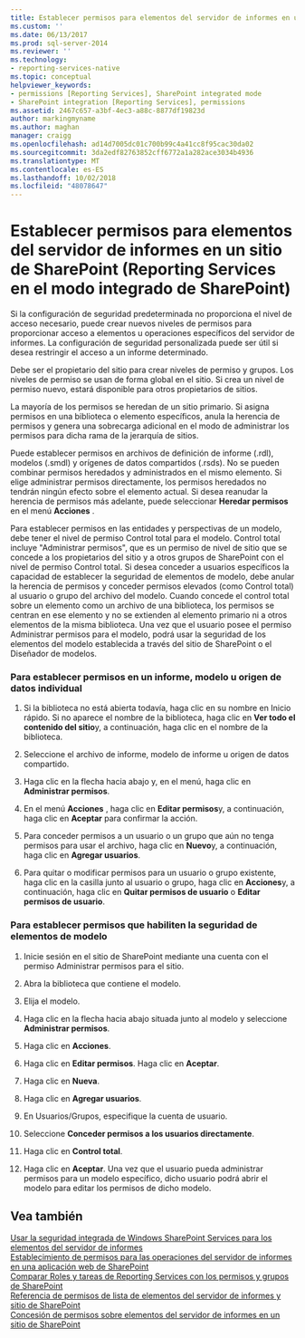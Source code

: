 ```yaml
---
title: Establecer permisos para elementos del servidor de informes en un sitio de SharePoint (Reporting Services en modo integrado de SharePoint) | Microsoft Docs
ms.custom: ''
ms.date: 06/13/2017
ms.prod: sql-server-2014
ms.reviewer: ''
ms.technology:
- reporting-services-native
ms.topic: conceptual
helpviewer_keywords:
- permissions [Reporting Services], SharePoint integrated mode
- SharePoint integration [Reporting Services], permissions
ms.assetid: 2467c657-a3bf-4ec3-a88c-8877df19823d
author: markingmyname
ms.author: maghan
manager: craigg
ms.openlocfilehash: ad14d7005dc01c700b99c4a41cc8f95cac30da02
ms.sourcegitcommit: 3da2edf82763852cff6772a1a282ace3034b4936
ms.translationtype: MT
ms.contentlocale: es-ES
ms.lasthandoff: 10/02/2018
ms.locfileid: "48078647"
---
```

# <a name="set-permissions-for-report-server-items-on-a-sharepoint-site-reporting-services-in-sharepoint-integrated-mode"></a>Establecer permisos para elementos del servidor de informes en un sitio de SharePoint (Reporting Services en el modo integrado de SharePoint)
  Si la configuración de seguridad predeterminada no proporciona el nivel de acceso necesario, puede crear nuevos niveles de permisos para proporcionar acceso a elementos u operaciones específicos del servidor de informes. La configuración de seguridad personalizada puede ser útil si desea restringir el acceso a un informe determinado.  
  
 Debe ser el propietario del sitio para crear niveles de permiso y grupos. Los niveles de permiso se usan de forma global en el sitio. Si crea un nivel de permiso nuevo, estará disponible para otros propietarios de sitios.  
  
 La mayoría de los permisos se heredan de un sitio primario. Si asigna permisos en una biblioteca o elemento específicos, anula la herencia de permisos y genera una sobrecarga adicional en el modo de administrar los permisos para dicha rama de la jerarquía de sitios.  
  
 Puede establecer permisos en archivos de definición de informe (.rdl), modelos (.smdl) y orígenes de datos compartidos (.rsds). No se pueden combinar permisos heredados y administrados en el mismo elemento. Si elige administrar permisos directamente, los permisos heredados no tendrán ningún efecto sobre el elemento actual. Si desea reanudar la herencia de permisos más adelante, puede seleccionar **Heredar permisos** en el menú **Acciones** .  
  
 Para establecer permisos en las entidades y perspectivas de un modelo, debe tener el nivel de permiso Control total para el modelo. Control total incluye "Administrar permisos", que es un permiso de nivel de sitio que se concede a los propietarios del sitio y a otros grupos de SharePoint con el nivel de permiso Control total. Si desea conceder a usuarios específicos la capacidad de establecer la seguridad de elementos de modelo, debe anular la herencia de permisos y conceder permisos elevados (como Control total) al usuario o grupo del archivo del modelo. Cuando concede el control total sobre un elemento como un archivo de una biblioteca, los permisos se centran en ese elemento y no se extienden al elemento primario ni a otros elementos de la misma biblioteca. Una vez que el usuario posee el permiso Administrar permisos para el modelo, podrá usar la seguridad de los elementos del modelo establecida a través del sitio de SharePoint o el Diseñador de modelos.  
  
### <a name="to-set-permissions-on-an-individual-report-model-or-data-source"></a>Para establecer permisos en un informe, modelo u origen de datos individual  
  
1.  Si la biblioteca no está abierta todavía, haga clic en su nombre en Inicio rápido. Si no aparece el nombre de la biblioteca, haga clic en **Ver todo el contenido del sitio**y, a continuación, haga clic en el nombre de la biblioteca.  
  
2.  Seleccione el archivo de informe, modelo de informe u origen de datos compartido.  
  
3.  Haga clic en la flecha hacia abajo y, en el menú, haga clic en **Administrar permisos**.  
  
4.  En el menú **Acciones** , haga clic en **Editar permisos**y, a continuación, haga clic en **Aceptar** para confirmar la acción.  
  
5.  Para conceder permisos a un usuario o un grupo que aún no tenga permisos para usar el archivo, haga clic en **Nuevo**y, a continuación, haga clic en **Agregar usuarios**.  
  
6.  Para quitar o modificar permisos para un usuario o grupo existente, haga clic en la casilla junto al usuario o grupo, haga clic en **Acciones**y, a continuación, haga clic en **Quitar permisos de usuario** o **Editar permisos de usuario**.  
  
### <a name="to-set-permissions-that-enable-model-item-security"></a>Para establecer permisos que habiliten la seguridad de elementos de modelo  
  
1.  Inicie sesión en el sitio de SharePoint mediante una cuenta con el permiso Administrar permisos para el sitio.  
  
2.  Abra la biblioteca que contiene el modelo.  
  
3.  Elija el modelo.  
  
4.  Haga clic en la flecha hacia abajo situada junto al modelo y seleccione **Administrar permisos**.  
  
5.  Haga clic en **Acciones**.  
  
6.  Haga clic en **Editar permisos**. Haga clic en **Aceptar**.  
  
7.  Haga clic en **Nueva**.  
  
8.  Haga clic en **Agregar usuarios**.  
  
9. En Usuarios/Grupos, especifique la cuenta de usuario.  
  
10. Seleccione **Conceder permisos a los usuarios directamente**.  
  
11. Haga clic en **Control total**.  
  
12. Haga clic en **Aceptar**. Una vez que el usuario pueda administrar permisos para un modelo específico, dicho usuario podrá abrir el modelo para editar los permisos de dicho modelo.  
  
## <a name="see-also"></a>Vea también  
 [Usar la seguridad integrada de Windows SharePoint Services para los elementos del servidor de informes](use-built-in-security-in-windows-sharepoint-services-for-report-server-items.md)   
 [Establecimiento de permisos para las operaciones del servidor de informes en una aplicación web de SharePoint](set-permissions-for-report-server-operations-in-a-sharepoint-web-application.md)   
 [Comparar Roles y tareas de Reporting Services con los permisos y grupos de SharePoint](../reporting-services-roles-tasks-vs-sharepoint-groups-permissions.md)   
 [Referencia de permisos de lista de elementos del servidor de informes y sitio de SharePoint](sharepoint-site-and-list-permission-reference-for-report-server-items.md)   
 [Concesión de permisos sobre elementos del servidor de informes en un sitio de SharePoint](granting-permissions-on-report-server-items-on-a-sharepoint-site.md)  
  
  
